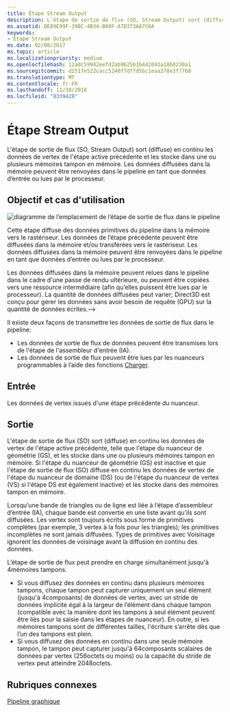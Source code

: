 ```yaml
---
title: Étape Stream Output
description: L'étape de sortie de flux (SO, Stream Output) sort (diffuse) en continu les données de vertex de l'étape active précédente et les stocke dans une ou plusieurs mémoires tampon en mémoire. Les données diffusées dans la mémoire peuvent être renvoyées dans le pipeline en tant que données d’entrée ou lues par le processeur.
ms.assetid: DE89E99F-39BC-4B34-B80F-A7D373AA7C0A
keywords:
- Étape Stream Output
ms.date: 02/08/2017
ms.topic: article
ms.localizationpriority: medium
ms.openlocfilehash: 12a0c59942eefd2ab9625b1b442043a1868230a1
ms.sourcegitcommit: d2517e522cacc5240f7dffd5bc1eaa278e3f7768
ms.translationtype: MT
ms.contentlocale: fr-FR
ms.lasthandoff: 11/30/2018
ms.locfileid: "8339428"
---
```

# <a name="stream-output-so-stage"></a>Étape Stream Output


L'étape de sortie de flux (SO, Stream Output) sort (diffuse) en continu les données de vertex de l'étape active précédente et les stocke dans une ou plusieurs mémoires tampon en mémoire. Les données diffusées dans la mémoire peuvent être renvoyées dans le pipeline en tant que données d’entrée ou lues par le processeur.

## <a name="span-idpurposeandusesspanspan-idpurposeandusesspanspan-idpurposeandusesspanpurpose-and-uses"></a><span id="Purpose_and_uses"></span><span id="purpose_and_uses"></span><span id="PURPOSE_AND_USES"></span>Objectif et cas d'utilisation


![diagramme de l’emplacement de l’étape de sortie de flux dans le pipeline](images/d3d10-pipeline-stages-so.png)

Cette étape diffuse des données primitives du pipeline dans la mémoire vers le rastériseur. Les données de l’étape précédente peuvent être diffusées dans la mémoire et/ou transférées vers le rastériseur. Les données diffusées dans la mémoire peuvent être renvoyées dans le pipeline en tant que données d’entrée ou lues par le processeur.

Les données diffusées dans la mémoire peuvent relues dans le pipeline dans le cadre d'une passe de rendu ultérieure, ou peuvent être copiées vers une ressource intermédiaire (afin qu’elles puissent être lues par le processeur). La quantité de données diffusées peut varier; Direct3D est conçu pour gérer les données sans avoir besoin de requête (GPU) sur la quantité de données écrites.--&gt;

Il existe deux façons de transmettre les données de sortie de flux dans le pipeline:

-   Les données de sortie de flux de données peuvent être transmises lors de l'étape de l'assembleur d'entrée (IA).
-   Les données de sortie de flux peuvent être lues par les nuanceurs programmables à l’aide des fonctions [Charger](https://msdn.microsoft.com/library/windows/desktop/bb509694).

## <a name="span-idinputspanspan-idinputspanspan-idinputspaninput"></a><span id="Input"></span><span id="input"></span><span id="INPUT"></span>Entrée


Les données de vertex issues d'une étape précédente du nuanceur.

## <a name="span-idoutputspanspan-idoutputspanspan-idoutputspanoutput"></a><span id="Output"></span><span id="output"></span><span id="OUTPUT"></span>Sortie


L'étape de sortie de flux (SO) sort (diffuse) en continu les données de vertex de l'étape active précédente, telle que l'étape du nuanceur de géométrie (GS), et les stocke dans une ou plusieurs mémoires tampon en mémoire. Si l'étape du nuanceur de géométrie (GS) est inactive et que l'étape de sortie de flux (SO) diffuse en continu les données de vertex de l'étape du nuanceur de domaine (DS) (ou de l'étape du nuanceur de vertex (VS) si l'étape DS est également inactive) et les stocke dans des mémoires tampon en mémoire.

Lorsqu’une bande de triangles ou de ligne est liée à l’étape d’assembleur d’entrée (IA), chaque bande est convertie en une liste avant qu’ils sont diffusées. Les vertex sont toujours écrits sous forme de primitives complètes (par exemple, 3 vertex à la fois pour les triangles); les primitives incomplètes ne sont jamais diffusées. Types de primitives avec Voisinage ignorent les données de voisinage avant la diffusion en continu des données.

L’étape de sortie de flux peut prendre en charge simultanément jusqu'à 4mémoires tampons.

-   Si vous diffusez des données en continu dans plusieurs mémoires tampons, chaque tampon peut capturer uniquement un seul élément (jusqu'à 4composants) de données de vertex, avec un stride de données implicite égal à la largeur de l’élément dans chaque tampon (compatible avec la manière dont les tampons à seul élément peuvent être liés pour la saisie dans les étapes de nuanceur). En outre, si les mémoires tampons sont de différentes tailles, l'écriture s’arrête dès que l’un des tampons est plein.
-   Si vous diffusez des données en continu dans une seule mémoire tampon, le tampon peut capturer jusqu'à 64composants scalaires de données par vertex (256octets ou moins) ou la capacité du stride de vertex peut atteindre 2048octets.

## <a name="span-idrelated-topicsspanrelated-topics"></a><span id="related-topics"></span>Rubriques connexes


[Pipeline graphique](graphics-pipeline.md)

 

 





